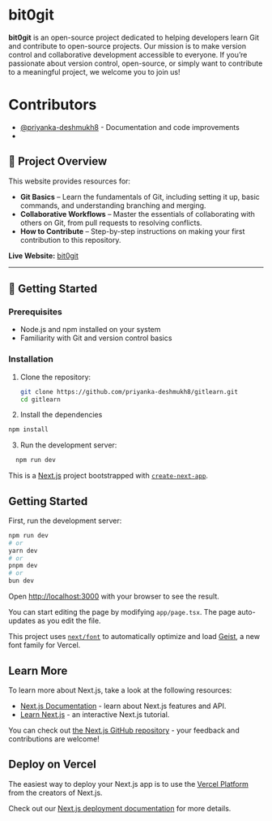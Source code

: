 # bit0git

**bit0git** is an open-source project dedicated to helping developers learn Git and contribute to open-source projects. Our mission is to make version control and collaborative development accessible to everyone. If you’re passionate about version control, open-source, or simply want to contribute to a meaningful project, we welcome you to join us!

# Contributors

- [@priyanka-deshmukh8](https://github.com/priyanka-deshmukh8) - Documentation and code improvements
- 

## 🌟 Project Overview

This website provides resources for:
- **Git Basics** – Learn the fundamentals of Git, including setting it up, basic commands, and understanding branching and merging.
- **Collaborative Workflows** – Master the essentials of collaborating with others on Git, from pull requests to resolving conflicts.
- **How to Contribute** – Step-by-step instructions on making your first contribution to this repository.

**Live Website:** [bit0git](https://github.com/priyanka-deshmukh8/gitlearn)

---

## 🚀 Getting Started

### Prerequisites
- Node.js and npm installed on your system
- Familiarity with Git and version control basics

### Installation
1. Clone the repository:
   ```bash
   git clone https://github.com/priyanka-deshmukh8/gitlearn.git
   cd gitlearn


2. 	Install the dependencies
   ```bash
   npm install
```
3. Run the development server:
 ```bash
   npm run dev
```



This is a [Next.js](https://nextjs.org) project bootstrapped with [`create-next-app`](https://nextjs.org/docs/app/api-reference/cli/create-next-app).


## Getting Started

First, run the development server:

```bash
npm run dev
# or
yarn dev
# or
pnpm dev
# or
bun dev
```

Open [http://localhost:3000](http://localhost:3000) with your browser to see the result.

You can start editing the page by modifying `app/page.tsx`. The page auto-updates as you edit the file.

This project uses [`next/font`](https://nextjs.org/docs/app/building-your-application/optimizing/fonts) to automatically optimize and load [Geist](https://vercel.com/font), a new font family for Vercel.

## Learn More

To learn more about Next.js, take a look at the following resources:

- [Next.js Documentation](https://nextjs.org/docs) - learn about Next.js features and API.
- [Learn Next.js](https://nextjs.org/learn) - an interactive Next.js tutorial.

You can check out [the Next.js GitHub repository](https://github.com/vercel/next.js) - your feedback and contributions are welcome!

## Deploy on Vercel

The easiest way to deploy your Next.js app is to use the [Vercel Platform](https://vercel.com/new?utm_medium=default-template&filter=next.js&utm_source=create-next-app&utm_campaign=create-next-app-readme) from the creators of Next.js.

Check out our [Next.js deployment documentation](https://nextjs.org/docs/app/building-your-application/deploying) for more details.
